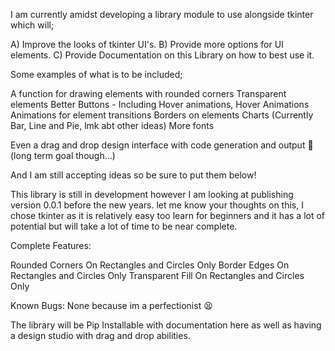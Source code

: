 I am currently amidst developing a library module to use alongside tkinter which will;

A) Improve the looks of tkinter UI's.
B) Provide more options for UI elements.
C) Provide Documentation on this Library on how to best use it.

Some examples of what is to be included;
 
A function for drawing elements with rounded corners
Transparent elements
Better Buttons - Including Hover animations, Hover Animations
Animations for element transitions
Borders on elements
Charts (Currently Bar, Line and Pie, lmk abt other ideas)
More fonts

 
Even a drag and drop design interface with code generation and output 🙂 (long term goal though...)

 
And I am still accepting ideas so be sure to put them below!

This library is still in development however I am looking at publishing version 0.0.1 before the new years.
let me know your thoughts on this, I chose tkinter as it is relatively easy too learn for beginners and it has a lot of potential but will take a lot of time to be near complete.

Complete Features:
 
Rounded Corners
On Rectangles and Circles Only
Border Edges
On Rectangles and Circles Only
Transparent Fill
On Rectangles and Circles Only

Known Bugs:
None because im a perfectionist 😫



The library will be Pip Installable with documentation here as well as having a design studio with drag and drop abilities.

